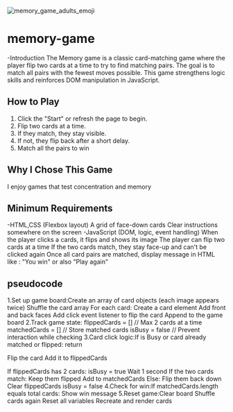 ![memory_game_adults_emoji](https://github.com/user-attachments/assets/3b9bf3d0-93c7-4068-8fb8-587cf254cba4)
# memory-game
-Introduction
The Memory game is a classic card-matching game where the player flip two cards at a time to try to find matching pairs. The goal is to match all pairs with the fewest moves possible. This game strengthens logic skills and reinforces DOM manipulation in JavaScript.
##  How to Play
1. Click the "Start" or refresh the page to begin.
2. Flip two cards at a time.
3. If they match, they stay visible.
4. If not, they flip back after a short delay.
5. Match all the pairs to win
 ##  Why I Chose This Game 
I enjoy games that test concentration and memory
##  Minimum Requirements
-HTML,CSS (Flexbox layout)
  A grid of face-down cards
  Clear instructions somewhere on the screen
-JavaScript (DOM, logic, event handling)
When the player clicks a cards, it flips and shows its image
The player can flip two cards at a time
If the two cards match, they stay face-up and can't be clicked again
Once all card pairs are matched, display message in HTML like : "You win" or also "Play again"
## pseudocode 
1.Set up game board:Create an array of card objects (each image appears twice)
Shuffle the card array
For each card:
    Create a card element
    Add front and back faces
    Add click event listener to flip the card
    Append to the game board
2.Track game state: flippedCards = []      // Max 2 cards at a time
matchedCards = []      // Store matched cards
isBusy = false          // Prevent interaction while checking
3.Card click logic:If is Busy or card already matched or flipped:
    return

Flip the card
Add it to flippedCards

If flippedCards has 2 cards:
    isBusy = true
    Wait 1 second
    If the two cards match:
        Keep them flipped
        Add to matchedCards
    Else:
        Flip them back down
    Clear flippedCards
    isBusy = false
4.Check for win:If matchedCards.length equals total cards:
    Show win message
5.Reset game:Clear board
Shuffle cards again
Reset all variables
Recreate and render cards
